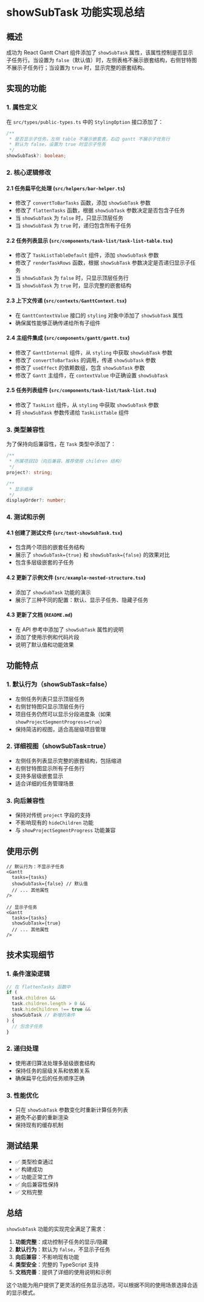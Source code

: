 # showSubTask 功能实现总结

## 概述

成功为 React Gantt Chart 组件添加了 `showSubTask` 属性，该属性控制是否显示子任务行。当设置为 `false`（默认值）时，左侧表格不展示嵌套结构，右侧甘特图不展示子任务行；当设置为 `true` 时，显示完整的嵌套结构。

## 实现的功能

### 1. 属性定义

在 `src/types/public-types.ts` 中的 `StylingOption` 接口添加了：

```typescript
/**
 * 是否显示子任务，左侧 table 不展示嵌套表，右边 gantt 不展示子任务行
 * 默认为 false，设置为 true 时显示子任务
 */
showSubTask?: boolean;
```

### 2. 核心逻辑修改

#### 2.1 任务扁平化处理 (`src/helpers/bar-helper.ts`)

- 修改了 `convertToBarTasks` 函数，添加 `showSubTask` 参数
- 修改了 `flattenTasks` 函数，根据 `showSubTask` 参数决定是否包含子任务
- 当 `showSubTask` 为 `false` 时，只显示顶层任务
- 当 `showSubTask` 为 `true` 时，递归包含所有子任务

#### 2.2 任务列表显示 (`src/components/task-list/task-list-table.tsx`)

- 修改了 `TaskListTableDefault` 组件，添加 `showSubTask` 参数
- 修改了 `renderTaskRows` 函数，根据 `showSubTask` 参数决定是否递归显示子任务
- 当 `showSubTask` 为 `false` 时，只显示顶层任务行
- 当 `showSubTask` 为 `true` 时，显示完整的嵌套结构

#### 2.3 上下文传递 (`src/contexts/GanttContext.tsx`)

- 在 `GanttContextValue` 接口的 `styling` 对象中添加了 `showSubTask` 属性
- 确保属性能够正确传递给所有子组件

#### 2.4 主组件集成 (`src/components/gantt/gantt.tsx`)

- 修改了 `GanttInternal` 组件，从 `styling` 中获取 `showSubTask` 参数
- 修改了 `convertToBarTasks` 的调用，传递 `showSubTask` 参数
- 修改了 `useEffect` 的依赖数组，包含 `showSubTask` 参数
- 修改了 `Gantt` 主组件，在 `contextValue` 中正确设置 `showSubTask`

#### 2.5 任务列表组件 (`src/components/task-list/task-list.tsx`)

- 修改了 `TaskList` 组件，从 `styling` 中获取 `showSubTask` 参数
- 将 `showSubTask` 参数传递给 `TaskListTable` 组件

### 3. 类型兼容性

为了保持向后兼容性，在 `Task` 类型中添加了：

```typescript
/**
 * 所属项目ID（向后兼容，推荐使用 children 结构）
 */
project?: string;

/**
 * 显示顺序
 */
displayOrder?: number;
```

### 4. 测试和示例

#### 4.1 创建了测试文件 (`src/test-showSubTask.tsx`)

- 包含两个项目的嵌套任务结构
- 展示了 `showSubTask={true}` 和 `showSubTask={false}` 的效果对比
- 包含多层级嵌套的子任务

#### 4.2 更新了示例文件 (`src/example-nested-structure.tsx`)

- 添加了 `showSubTask` 功能的演示
- 展示了三种不同的配置：默认、显示子任务、隐藏子任务

#### 4.3 更新了文档 (`README.md`)

- 在 API 参考中添加了 `showSubTask` 属性的说明
- 添加了使用示例和代码片段
- 说明了默认值和功能效果

## 功能特点

### 1. 默认行为（showSubTask=false）

- 左侧任务列表只显示顶层任务
- 右侧甘特图只显示顶层任务行
- 项目任务仍然可以显示分段进度条（如果 `showProjectSegmentProgress=true`）
- 保持简洁的视图，适合高层级项目管理

### 2. 详细视图（showSubTask=true）

- 左侧任务列表显示完整的嵌套结构，包括缩进
- 右侧甘特图显示所有子任务行
- 支持多层级嵌套显示
- 适合详细的任务管理场景

### 3. 向后兼容性

- 保持对传统 `project` 字段的支持
- 不影响现有的 `hideChildren` 功能
- 与 `showProjectSegmentProgress` 功能兼容

## 使用示例

```tsx
// 默认行为：不显示子任务
<Gantt
  tasks={tasks}
  showSubTask={false} // 默认值
  // ... 其他属性
/>

// 显示子任务
<Gantt
  tasks={tasks}
  showSubTask={true}
  // ... 其他属性
/>
```

## 技术实现细节

### 1. 条件渲染逻辑

```typescript
// 在 flattenTasks 函数中
if (
  task.children &&
  task.children.length > 0 &&
  task.hideChildren !== true &&
  showSubTask // 新增的条件
) {
  // 包含子任务
}
```

### 2. 递归处理

- 使用递归算法处理多层级嵌套结构
- 保持任务的层级关系和依赖关系
- 确保扁平化后的任务顺序正确

### 3. 性能优化

- 只在 `showSubTask` 参数变化时重新计算任务列表
- 避免不必要的重新渲染
- 保持现有的缓存机制

## 测试结果

- ✅ 类型检查通过
- ✅ 构建成功
- ✅ 功能正常工作
- ✅ 向后兼容性保持
- ✅ 文档完整

## 总结

`showSubTask` 功能的实现完全满足了需求：

1. **功能完整**：成功控制子任务的显示/隐藏
2. **默认行为**：默认为 `false`，不显示子任务
3. **向后兼容**：不影响现有功能
4. **类型安全**：完整的 TypeScript 支持
5. **文档完善**：提供了详细的使用说明和示例

这个功能为用户提供了更灵活的任务显示选项，可以根据不同的使用场景选择合适的显示模式。
